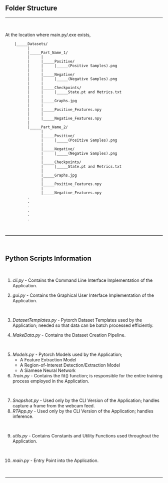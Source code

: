 ## **Folder Structure**
---

&nbsp;

At the location where main.py/.exe exists,

        |_____Datasets/
              |
              |_____Part_Name_1/
              |     |
              |     |_____Positive/
              |     |     |_____(Positive Samples).png
              |     |
              |     |_____Negative/
              |     |     |_____(Negative Samples).png
              |     |
              |     |_____Checkpoints/
              |     |     |_____State.pt and Metrics.txt
              |     |
              |     |_____Graphs.jpg
              |     |
              |     |_____Positive_Features.npy
              |     |
              |     |_____Negative_Features.npy
              |
              |_____Part_Name_2/
                    |
                    |_____Positive/
                    |     |_____(Positive Samples).png
                    |
                    |_____Negative/
                    |     |_____(Negative Samples).png
                    |
                    |_____Checkpoints/
                    |     |_____State.pt and Metrics.txt
                    |
                    |_____Graphs.jpg
                    |
                    |_____Positive_Features.npy
                    |
                    |_____Negative_Features.npy
              .
              .
              .
              .
              .
              .


&nbsp;

---

&nbsp;

## **Python Scripts Information**

&nbsp;


1. *cli.py* - Contains the Command Line Interface Implementation of the Application.

2. *gui.py* - Contains the Graphical User Interface Implementation of the Application.

&nbsp;

3. *DatasetTemplates.py* - Pytorch Dataset Templates used by the Application; needed so that data can be batch processed efficiently.

4. *MakeData.py* - Contains the Dataset Creation Pipeline.

&nbsp;

5. *Models.py* - Pytorch Models used by the Application; 
    - A Feature Extraction Model
    - A Region-of-Interest Detection/Extraction Model
    - A Siamese Neural Network
6. *Train.py* - Contains the fit() function; is responsible for the entire training process employed in the Application.

&nbsp;

7. *Snapshot.py* - Used only by the CLI Version of the Application; handles capture a frame from the webcam feed.
8. *RTApp.py* - Used only by the CLI Version of the Application; handles inference.

&nbsp;

9. *utils.py* - Contains Constants and Utility Functions used throughout the Application.

&nbsp;

10. *main.py* - Entry Point into the Application.

&nbsp;

---
